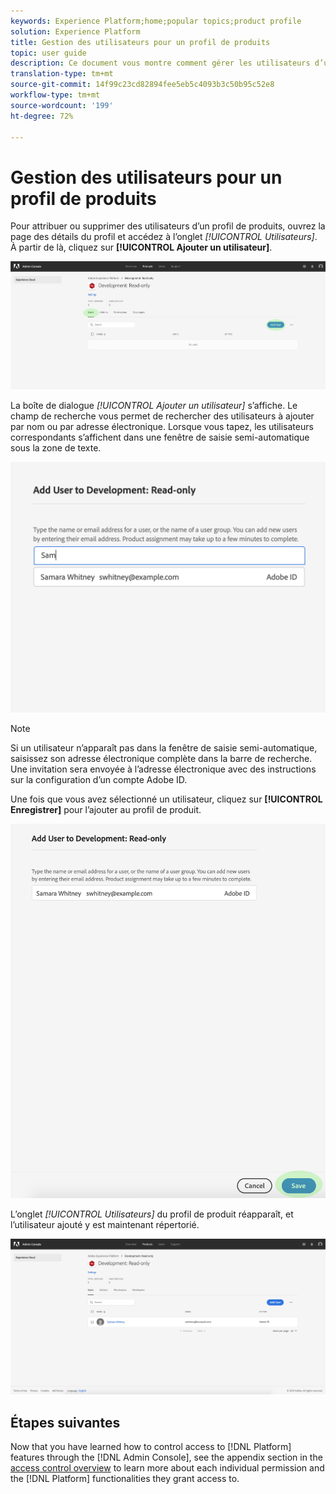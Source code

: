 ```yaml
---
keywords: Experience Platform;home;popular topics;product profile
solution: Experience Platform
title: Gestion des utilisateurs pour un profil de produits
topic: user guide
description: Ce document vous montre comment gérer les utilisateurs d’un profil de produits dans l’interface utilisateur de Adobe Experience Platform.
translation-type: tm+mt
source-git-commit: 14f99c23cd82894fee5eb5c4093b3c50b95c52e8
workflow-type: tm+mt
source-wordcount: '199'
ht-degree: 72%

---
```



# Gestion des utilisateurs pour un profil de produits

Pour attribuer ou supprimer des utilisateurs d’un profil de produits, ouvrez la page des détails du profil et accédez à l’onglet *[!UICONTROL Utilisateurs]*. À partir de là, cliquez sur **[!UICONTROL Ajouter un utilisateur]**.

![add-users-button](../images/add-users-button.png)

La boîte de dialogue *[!UICONTROL Ajouter un utilisateur]* s’affiche. Le champ de recherche vous permet de rechercher des utilisateurs à ajouter par nom ou par adresse électronique. Lorsque vous tapez, les utilisateurs correspondants s’affichent dans une fenêtre de saisie semi-automatique sous la zone de texte.

![add-user-autocomplete](../images/add-user-autocomplete.png)

>[!NOTE]
>
>Si un utilisateur n’apparaît pas dans la fenêtre de saisie semi-automatique, saisissez son adresse électronique complète dans la barre de recherche. Une invitation sera envoyée à l’adresse électronique avec des instructions sur la configuration d’un compte Adobe ID.

Une fois que vous avez sélectionné un utilisateur, cliquez sur **[!UICONTROL Enregistrer]** pour l’ajouter au profil de produit.

![add-user-save](../images/add-user-save.png)

L’onglet *[!UICONTROL Utilisateurs]* du profil de produit réapparaît, et l’utilisateur ajouté y est maintenant répertorié.

![user-added](../images/user-added.png)

## Étapes suivantes

Now that you have learned how to control access to [!DNL Platform] features through the [!DNL Admin Console], see the appendix section in the [access control overview](../home.md) to learn more about each individual permission and the [!DNL Platform] functionalities they grant access to.